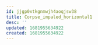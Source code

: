 ```yaml
---
id: jjgp0xtkgnmwjh4aoqjsw38
title: Corpse_impaled_horizontal1
desc: ''
updated: 1681955634922
created: 1681955634922
---
```


